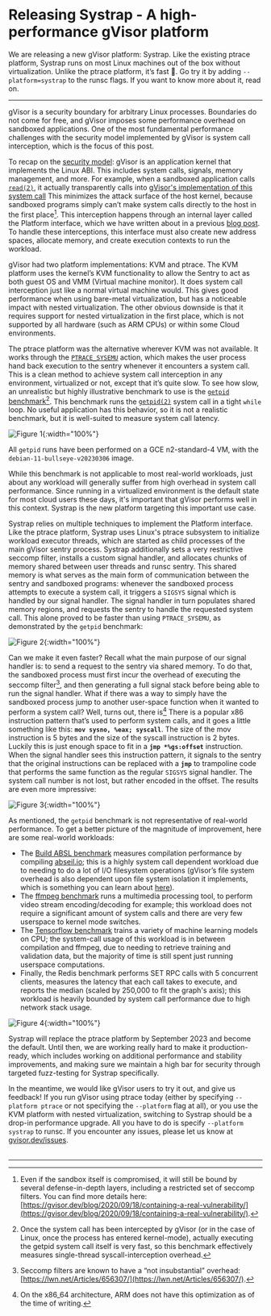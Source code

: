 # Releasing Systrap - A high-performance gVisor platform

We are releasing a new gVisor platform: Systrap. Like the existing ptrace
platform, Systrap runs on most Linux machines out of the box without
virtualization. Unlike the ptrace platform, it’s fast 🚀. Go try it by adding
`--platform=systrap` to the runsc flags. If you want to know more about it, read
on.

--------------------------------------------------------------------------------

gVisor is a security boundary for arbitrary Linux processes. Boundaries do not
come for free, and gVisor imposes some performance overhead on sandboxed
applications. One of the most fundamental performance challenges with the
security model implemented by gVisor is system call interception, which is the
focus of this post.

To recap on the
[security model](https://gvisor.dev/docs/architecture_guide/security/#what-can-a-sandbox-do):
gVisor is an application kernel that implements the Linux ABI. This includes
system calls, signals, memory management, and more. For example, when a
sandboxed application calls
[`read(2)`](https://man7.org/linux/man-pages/man2/read.2.html), it actually
transparently calls into
[gVisor's implementation of this system call](https://github.com/google/gvisor/blob/44e2d0fcfeb641f3b8013c3f93cacdae447cc0f1/pkg/sentry/syscalls/linux/sys_read_write.go#L36)
This minimizes the attack surface of the host kernel, because sandboxed programs
simply can’t make system calls directly to the host in the first place[^1]. This
interception happens through an internal layer called the Platform interface,
which we have written about in a previous
[blog post](https://gvisor.dev/blog/2020/10/22/platform-portability/). To handle
these interceptions, this interface must also create new address spaces,
allocate memory, and create execution contexts to run the workload.

gVisor had two platform implementations: KVM and ptrace. The KVM platform uses
the kernel’s KVM functionality to allow the Sentry to act as both guest OS and
VMM (Virtual machine monitor). It does system call interception just like a
normal virtual machine would. This gives good performance when using bare-metal
virtualization, but has a noticeable impact with nested virtualization. The
other obvious downside is that it requires support for nested virtualization in
the first place, which is not supported by all hardware (such as ARM CPUs) or
within some Cloud environments.

The ptrace platform was the alternative wherever KVM was not available. It works
through the
[`PTRACE_SYSEMU`](http://man7.org/linux/man-pages/man2/ptrace.2.html) action,
which makes the user process hand back execution to the sentry whenever it
encounters a system call. This is a clean method to achieve system call
interception in any environment, virtualized or not, except that it’s quite
slow. To see how slow, an unrealistic but highly illustrative benchmark to use
is the
[`getpid` benchmark](https://github.com/google/gvisor/blob/108410638aa8480e82933870ba8279133f543d2b/test/perf/linux/getpid_benchmark.cc)[^2].
This benchmark runs the
[`getpid(2)`](https://man7.org/linux/man-pages/man2/getpid.2.html) system call
in a tight `while` loop. No useful application has this behavior, so it is not a
realistic benchmark, but it is well-suited to measure system call latency.

![Figure 1](/assets/images/2023-04-28-getpid-ptrace-vs-native.svg "Getpid benchmark: ptrace vs. native Linux."){:width="100%"}

All `getpid` runs have been performed on a GCE n2-standard-4 VM, with the
`debian-11-bullseye-v20230306` image.

While this benchmark is not applicable to most real-world workloads, just about
any workload will generally suffer from high overhead in system call
performance. Since running in a virtualized environment is the default state for
most cloud users these days, it's important that gVisor performs well in this
context. Systrap is the new platform targeting this important use case.

Systrap relies on multiple techniques to implement the Platform interface. Like
the ptrace platform, Systrap uses Linux's ptrace subsystem to initialize
workload executor threads, which are started as child processes of the main
gVisor sentry process. Systrap additionally sets a very restrictive seccomp
filter, installs a custom signal handler, and allocates chunks of memory shared
between user threads and runsc sentry. This shared memory is what serves as the
main form of communication between the sentry and sandboxed programs: whenever
the sandboxed process attempts to execute a system call, it triggers a `SIGSYS`
signal which is handled by our signal handler. The signal handler in turn
populates shared memory regions, and requests the sentry to handle the requested
system call. This alone proved to be faster than using `PTRACE_SYSEMU`, as
demonstrated by the `getpid` benchmark:

![Figure 2](/assets/images/2023-04-28-getpid-ptrace-vs-systrap-unoptimized.svg "Getpid benchmark: ptrace vs. Systrap."){:width="100%"}

Can we make it even faster? Recall what the main purpose of our signal handler
is: to send a request to the sentry via shared memory. To do that, the sandboxed
process must first incur the overhead of executing the seccomp filter[^3], and
then generating a full signal stack before being able to run the signal handler.
What if there was a way to simply have the sandboxed process jump to another
user-space function when it wanted to perform a system call? Well, turns out,
there is[^4] There is a popular x86 instruction pattern that’s used to perform
system calls, and it goes a little something like this: **`mov sysno, %eax;
syscall`**. The size of the mov instruction is 5 bytes and the size of the
syscall instruction is 2 bytes. Luckily this is just enough space to fit in a
**`jmp *%gs:offset`** instruction. When the signal handler sees this instruction
pattern, it signals to the sentry that the original instructions can be replaced
with a **`jmp`** to trampoline code that performs the same function as the
regular `SIGSYS` signal handler. The system call number is not lost, but rather
encoded in the offset. The results are even more impressive:

![Figure 3](/assets/images/2023-04-28-getpid-ptrace-vs-systrap-opt.svg "Getpid benchmark: ptrace vs. Optimized Systrap."){:width="100%"}

As mentioned, the `getpid` benchmark is not representative of real-world
performance. To get a better picture of the magnitude of improvement, here are
some real-world workloads:

*   The
    [Build ABSL benchmark](https://github.com/google/gvisor/blob/master/blob/master/test/benchmarks/fs/bazel_test.go)
    measures compilation performance by compiling
    [abseil.io](https://abseil.io/); this is a highly system call dependent
    workload due to needing to do a lot of I/O filesystem operations (gVisor’s
    file system overhead is also dependent upon file system isolation it
    implements, which is something you can learn about
    [here](https://gvisor.dev/docs/user_guide/filesystem/)).
*   The
    [ffmpeg benchmark](https://github.com/google/gvisor/blob/master/blob/master/test/benchmarks/media/ffmpeg_test.go)
    runs a multimedia processing tool, to perform video stream encoding/decoding
    for example; this workload does not require a significant amount of system
    calls and there are very few userspace to kernel mode switches.
*   The
    [Tensorflow benchmark](https://github.com/google/gvisor/blob/master/blob/master/test/benchmarks/ml/tensorflow_test.go)
    trains a variety of machine learning models on CPU; the system-call usage of
    this workload is in between compilation and ffmpeg, due to needing to
    retrieve training and validation data, but the majority of time is still
    spent just running userspace computations.
*   Finally, the Redis benchmark performs SET RPC calls with 5 concurrent
    clients, measures the latency that each call takes to execute, and reports
    the median (scaled by 250,000 to fit the graph's axis); this workload is
    heavily bounded by system call performance due to high network stack usage.

![Figure 4](/assets/images/2023-04-28-systrap-sample-workloads.svg "Comparison of sample workloads running on ptrace, Systrap, and native Linux."){:width="100%"}

Systrap will replace the ptrace platform by September 2023 and become the
default. Until then, we are working really hard to make it production-ready,
which includes working on additional performance and stability improvements, and
making sure we maintain a high bar for security through targeted fuzz-testing
for Systrap specifically.

In the meantime, we would like gVisor users to try it out, and give us feedback!
If you run gVisor using ptrace today (either by specifying `--platform ptrace`
or not specifying the `--platform` flag at all), or you use the KVM platform with
nested virtualization, switching to Systrap should be a drop-in performance
upgrade. All you have to do is specify `--platform systrap` to runsc. If you
encounter any issues, please let us know at
[gvisor.dev/issues](https://github.com/google/gvisor/issues).
<br>
<br>

--------------------------------------------------------------------------------

<!-- mdformat off(Footnotes need to be separated by linebreaks to be rendered) -->

[^1]: Even if the sandbox itself is compromised, it will still be bound by
    several defense-in-depth layers, including a restricted set of seccomp
    filters. You can find more details here:
    [https://gvisor.dev/blog/2020/09/18/containing-a-real-vulnerability/](https://gvisor.dev/blog/2020/09/18/containing-a-real-vulnerability/).

[^2]: Once the system call has been intercepted by gVisor (or in the case of
    Linux, once the process has entered kernel-mode), actually executing the
    getpid system call itself is very fast, so this benchmark effectively
    measures single-thread syscall-interception overhead.

[^3]: Seccomp filters are known to have a “not insubstantial” overhead:
    [https://lwn.net/Articles/656307/](https://lwn.net/Articles/656307/).

[^4]: On the x86_64 architecture, ARM does not have this optimization as of the
    time of writing.

<!-- mdformat on -->
